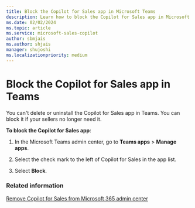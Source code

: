 ```yaml
---
title: Block the Copilot for Sales app in Microsoft Teams
description: Learn how to block the Copilot for Sales app in Microsoft Teams
ms.date: 02/02/2024
ms.topic: article
ms.service: microsoft-sales-copilot
author: sbmjais
ms.author: shjais
manager: shujoshi
ms.localizationpriority: medium
---
```


# Block the Copilot for Sales app in Teams

You can't delete or uninstall the Copilot for Sales app in Teams. You can block it if your sellers no longer need it.

**To block the Copilot for Sales app**:

1.  In the Microsoft Teams admin center, go to **Teams apps** &gt; **Manage apps**.

2.  Select the check mark to the left of Copilot for Sales in the app list.

3.  Select **Block**.

### Related information

[Remove Copilot for Sales from Microsoft 365 admin center](disable-viva-sales.md)